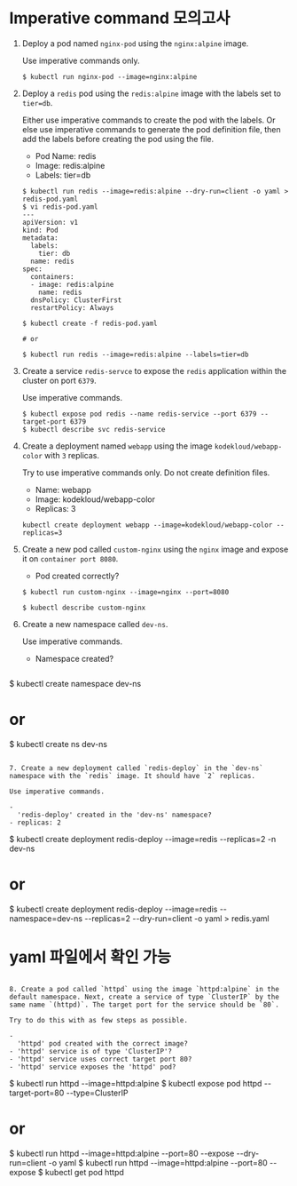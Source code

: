 # Imperative command 모의고사 



1. Deploy a pod named `nginx-pod` using the `nginx:alpine` image.

   Use imperative commands only.

   ```
   $ kubectl run nginx-pod --image=nginx:alpine
   ```

2. Deploy a `redis` pod using the `redis:alpine` image with the labels set to `tier=db`.

   Either use imperative commands to create the pod with the labels. Or else use imperative commands to generate the pod definition file, then add the labels before creating the pod using the file.

   - Pod Name: redis
   - Image: redis:alpine
   - Labels: tier=db

   ```
   $ kubectl run redis --image=redis:alpine --dry-run=client -o yaml > redis-pod.yaml
   $ vi redis-pod.yaml
   ---
   apiVersion: v1
   kind: Pod
   metadata:
     labels:
       tier: db
     name: redis
   spec:
     containers:
     - image: redis:alpine
       name: redis
     dnsPolicy: ClusterFirst
     restartPolicy: Always
   
   $ kubectl create -f redis-pod.yaml
   
   # or
   
   $ kubectl run redis --image=redis:alpine --labels=tier=db
   ```

3. Create a service `redis-servce` to expose the `redis` application within the cluster on port `6379`.

   Use imperative commands.

   ```
   $ kubectl expose pod redis --name redis-service --port 6379 --target-port 6379
   $ kubectl describe svc redis-service
   ```
   
4. Create a deployment named `webapp` using the image `kodekloud/webapp-color` with `3` replicas.

   Try to use imperative commands only. Do not create definition files.

   - Name: webapp
   - Image: kodekloud/webapp-color
   - Replicas: 3

   ```
   kubectl create deployment webapp --image=kodekloud/webapp-color --replicas=3
   ```

5. Create a new pod called `custom-nginx` using the `nginx` image and expose it on `container port 8080`.

   - Pod created correctly?

   ```
   $ kubectl run custom-nginx --image=nginx --port=8080
   
   $ kubectl describe custom-nginx
   ```

6. Create a new namespace called `dev-ns`.

   Use imperative commands.

   - Namespace created?
   
   ```
$ kubectl create namespace dev-ns 
   # or
   $ kubectl create ns dev-ns
   ```

7. Create a new deployment called `redis-deploy` in the `dev-ns` namespace with the `redis` image. It should have `2` replicas.

   Use imperative commands.

   - 
     'redis-deploy' created in the 'dev-ns' namespace?
   - replicas: 2

   ```
   $ kubectl create deployment redis-deploy --image=redis --replicas=2 -n dev-ns
   # or
   $ kubectl create deployment redis-deploy --image=redis --namespace=dev-ns --replicas=2 --dry-run=client -o yaml > redis.yaml
   # yaml 파일에서 확인 가능
   ```

8. Create a pod called `httpd` using the image `httpd:alpine` in the default namespace. Next, create a service of type `ClusterIP` by the same name `(httpd)`. The target port for the service should be `80`.

   Try to do this with as few steps as possible.

   - 
     'httpd' pod created with the correct image?
   - 'httpd' service is of type 'ClusterIP'?
   - 'httpd' service uses correct target port 80?
   - 'httpd' service exposes the 'httpd' pod?

   ```
   $ kubectl run httpd --image=httpd:alpine
   $ kubectl expose pod httpd --target-port=80 --type=ClusterIP
   # or
   $ kubectl run httpd --image=httpd:alpine --port=80 --expose --dry-run=client -o yaml
   $ kubectl run httpd --image=httpd:alpine --port=80 --expose
   $ kubectl get pod httpd
   ```
   
   